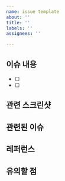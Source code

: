 ```yaml
---
name: issue template
about: ''
title: ''
labels: ''
assignees: ''

---
```


## 이슈 내용
- [ ] 
- [ ]

## 관련 스크린샷 

## 관련된 이슈

##  레퍼런스

## 유의할 점
